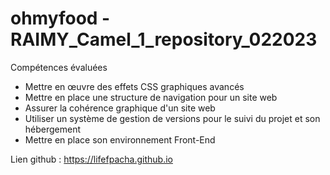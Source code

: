 # ohmyfood -  RAIMY_Camel_1_repository_022023
Compétences évaluées 

- Mettre en œuvre des effets CSS graphiques avancés
- Mettre en place une structure de navigation pour un site web
- Assurer la cohérence graphique d'un site web
- Utiliser un système de gestion de versions pour le suivi du projet et son hébergement
- Mettre en place son environnement Front-End

Lien github : https://lifefpacha.github.io
